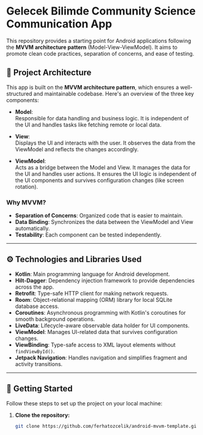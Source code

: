 # Gelecek Bilimde Community Science Communication App

This repository provides a starting point for Android applications following the **MVVM architecture pattern** (Model-View-ViewModel). It aims to promote clean code practices, separation of concerns, and ease of testing.

## 📐 Project Architecture

This app is built on the **MVVM architecture pattern**, which ensures a well-structured and maintainable codebase. Here's an overview of the three key components:

- **Model**:  
  Responsible for data handling and business logic. It is independent of the UI and handles tasks like fetching remote or local data.

- **View**:  
  Displays the UI and interacts with the user. It observes the data from the ViewModel and reflects the changes accordingly.

- **ViewModel**:  
  Acts as a bridge between the Model and View. It manages the data for the UI and handles user actions. It ensures the UI logic is independent of the UI components and survives configuration changes (like screen rotation).

### Why MVVM?
- **Separation of Concerns**: Organized code that is easier to maintain.
- **Data Binding**: Synchronizes the data between the ViewModel and View automatically.
- **Testability**: Each component can be tested independently.

---

## ⚙️ Technologies and Libraries Used

- **Kotlin**: Main programming language for Android development.
- **Hilt-Dagger**: Dependency injection framework to provide dependencies across the app.
- **Retrofit**: Type-safe HTTP client for making network requests.
- **Room**: Object-relational mapping (ORM) library for local SQLite database access.
- **Coroutines**: Asynchronous programming with Kotlin's coroutines for smooth background operations.
- **LiveData**: Lifecycle-aware observable data holder for UI components.
- **ViewModel**: Manages UI-related data that survives configuration changes.
- **ViewBinding**: Type-safe access to XML layout elements without `findViewById()`.
- **Jetpack Navigation**: Handles navigation and simplifies fragment and activity transitions.

---

## 🚀 Getting Started

Follow these steps to set up the project on your local machine:

1. **Clone the repository:**
   ```bash
   git clone https://github.com/ferhatozcelik/android-mvvm-template.git

